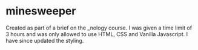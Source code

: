 # minesweeper
Created as part of a brief on the \_nology course. I was given a time limit of 3 hours and was only allowed to use HTML, CSS and Vanilla Javascript.
I have since updated the styling.
